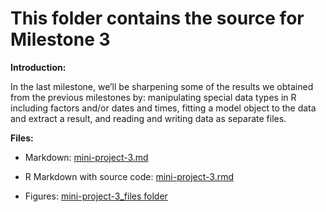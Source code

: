 This folder contains the source for Milestone 3
================================

**Introduction:**

In the last milestone, we’ll be sharpening some of the results we obtained from the previous milestones by: manipulating special data types in R including factors and/or dates and times, fitting a model object to the data and extract a result, and reading and writing data as separate files.

**Files:**

- Markdown: [mini-project-3.md](https://github.com/stat545ubc-2021/mini-data-analysis-evechen/blob/main/Milestone%203/mini-project-3.md)

- R Markdown with source code: [mini-project-3.rmd](https://github.com/stat545ubc-2021/mini-data-analysis-evechen/blob/main/Milestone%203/mini-project-3.rmd)

- Figures: [mini-project-3_files folder](https://github.com/stat545ubc-2021/mini-data-analysis-evechen/tree/main/Milestone%203/mini-project-3_files/figure-gfm)
